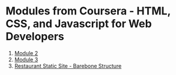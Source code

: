 # Modules from Coursera - HTML, CSS, and Javascript for Web Developers

1. [Module 2](https://aman-maharshi.github.io/coursera-htmlcssjs/module2/)
2. [Module 3](https://aman-maharshi.github.io/coursera-htmlcssjs/module3/)
3. [Restaurant Static Site - Barebone Structure](https://aman-maharshi.github.io/coursera-htmlcssjs/restaurant-site-barebone/)
